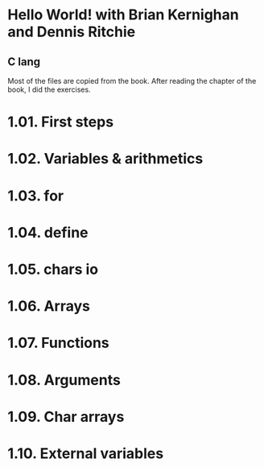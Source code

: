 # Hello World! with Brian Kernighan and Dennis Ritchie

## C lang
Most of the files are copied from the book. After reading the chapter of the book, I did the exercises.

# 1.01. First steps
# 1.02. Variables & arithmetics
# 1.03. for
# 1.04. define
# 1.05. chars io
# 1.06. Arrays
# 1.07. Functions
# 1.08. Arguments
# 1.09. Char arrays
# 1.10. External variables
